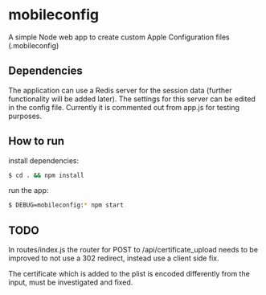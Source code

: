 # mobileconfig
A simple Node web app to create custom Apple Configuration files (.mobileconfig)

## Dependencies
The application can use a Redis server for the session data (further functionality will be added later). The settings for this server can be edited in the config file. Currently it is commented out from app.js for testing purposes.

## How to run

install dependencies:
```bash
$ cd . && npm install
```
run the app:
```bash
$ DEBUG=mobileconfig:* npm start
```

## TODO
In routes/index.js the router for POST to /api/certificate_upload needs to be improved to not use a 302 redirect, instead use a client side fix.

The certificate which is added to the plist is encoded differently from the input, must be investigated and fixed.
